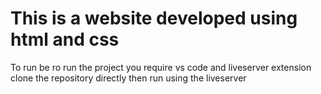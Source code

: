 # This is a website developed using html and css
To run be ro run the project you require vs code and liveserver extension
clone the repository directly then run using the liveserver
